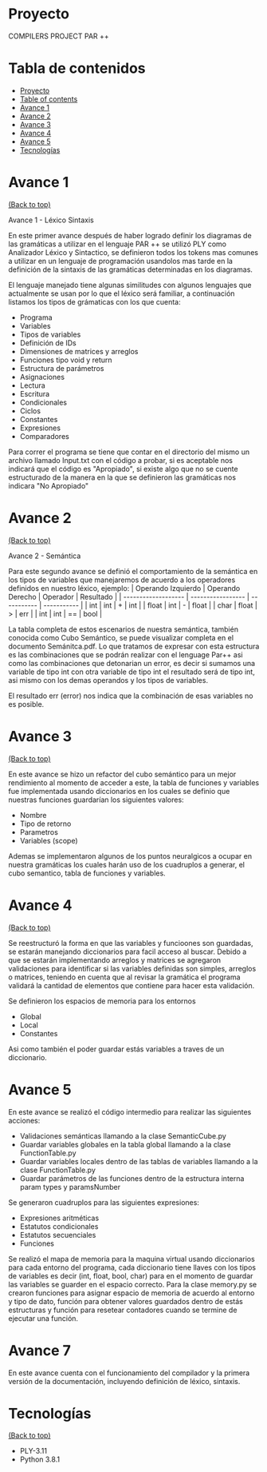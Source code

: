# Proyecto
COMPILERS PROJECT PAR ++

# Tabla de contenidos

- [Proyecto](#proyecto)
- [Table of contents](#tabla-de-contenidos)
- [Avance 1](#avance1)
- [Avance 2](#avance2)
- [Avance 3](#avance3)
- [Avance 4](#avance4)
- [Avance 5](#avance4)
- [Tecnologías](#tecnologías)

# Avance 1
[(Back to top)](#tabla-de-contenidos)

Avance 1 - Léxico Sintaxis

En este primer avance después de haber logrado definir los diagramas de las gramáticas a utilizar en el lenguaje PAR ++ se utilizó PLY como Analizador Léxico y Sintactico, se definieron todos los tokens mas comunes a utilizar en un lenguaje de programación usandolos mas tarde en la definición de la sintaxis de las gramáticas determinadas en los diagramas.

El lenguaje manejado tiene algunas similitudes con algunos lenguajes que actualmente se usan por lo que el léxico será familiar, a continuación listamos los tipos de grámaticas con los que cuenta:
 - Programa
 - Variables
 - Tipos de variables
 - Definición de IDs
 - Dimensiones de matrices y arreglos
 - Funciones tipo void y return
 - Estructura de parámetros
 - Asignaciones
 - Lectura
 - Escritura
 - Condicionales
 - Ciclos
 - Constantes
 - Expresiones
 - Comparadores

Para correr el programa se tiene que contar en el directorio del mismo un archivo llamado Input.txt con el código a probar, si es aceptable nos indicará que el código es "Apropiado", si existe algo que no se cuente estructurado de la manera en la que se definieron las gramáticas nos indicara "No Apropiado"
# Avance 2
[(Back to top)](#tabla-de-contenidos)

Avance 2 - Semántica

Para este segundo avance se definió el comportamiento de la semántica en los tipos de variables que manejaremos de acuerdo a los operadores definidos en nuestro léxico, ejemplo:
| Operando Izquierdo  | Operando Derecho  |  Operador   |  Resultado  |
| ------------------- | ----------------- | ----------- | ----------- |
|        int          |       int         |      +      |      int    |
|        float        |       int         |      -      |      float  |
|        char         |       float       |      >      |      err    |
|        int          |       int         |      ==     |      bool   |
 
      
La tabla completa de estos escenarios de nuestra semántica, también conocida como Cubo Semántico,  se puede visualizar completa en el documento Semánitca.pdf. 
Lo que tratamos de expresar con esta estructura es las combinaciones que se podrán realizar con el lenguage Par++ asi como las combinaciones que detonarian un error, es decir si sumamos una variable de tipo int con otra variable de tipo int el resultado será de tipo int, asi mismo con los demas operandos y los tipos de variables.

El resultado err (error) nos indica que la combinación de esas variables no es posible.  

# Avance 3
[(Back to top)](#tabla-de-contenidos)

En este avance se hizo un refactor del cubo semántico para un mejor rendimiento al momento de acceder a este, la tabla de funciones y variables fue implementada usando diccionarios en los cuales se definio que nuestras funciones guardarían los siguientes valores:

- Nombre
- Tipo de retorno
- Parametros
- Variables (scope)

Ademas se implementaron algunos de los puntos neuralgicos a ocupar en nuestra gramáticas los cuales harán uso de los cuadruplos a generar, el cubo semantico, tabla de funciones y variables. 

# Avance 4
[(Back to top)](#tabla-de-contenidos)

 Se reestructuró la forma en que las variables y funcioones son guardadas, se estarán manejando diccionarios para facil acceso al buscar.
 Debido a que se estarán implementando arreglos y matrices se agregaron validaciones para identificar si las variables definidas son simples, arreglos o matrices, teniendo en cuenta que al revisar la gramática el programa validará la cantidad de elementos que contiene para hacer esta validación.
 
 Se definieron los espacios de memoria para los entornos
 
- Global
- Local
- Constantes

Asi como también el poder guardar estás variables a traves de un diccionario.

# Avance 5
En este avance se realizó el código intermedio para realizar las siguientes acciones:
- Validaciones semánticas llamando a la clase SemanticCube.py
- Guardar variables globales en la tabla global llamando a la clase FunctionTable.py
- Guardar variables locales dentro de las tablas de variables llamando a la clase FunctionTable.py
- Guardar parámetros de las funciones dentro de la estructura interna param types y paramsNumber

Se generaron cuadruplos para las siguientes expresiones:
- Expresiones aritméticas
- Estatutos condicionales
- Estatutos secuenciales
- Funciones

Se realizó el mapa de memoria para la maquina virtual usando diccionarios para cada entorno del programa, cada diccionario tiene llaves con los tipos de variables es decir (int, float, bool, char) para en el momento de guardar las variables se guarder en el espacio correcto.
Para la clase memory.py se crearon funciones para asignar espacio de memoria de acuerdo al entorno y tipo de dato, función para obtener valores guardados dentro de estás estructuras y función para resetear contadores cuando se termine de ejecutar una función.

# Avance 7 

En este avance cuenta con el funcionamiento del compilador y la primera versión de la documentación, incluyendo definición de léxico, sintaxis.

# Tecnologías
[(Back to top)](#tabla-de-contenidos)

- PLY-3.11
- Python 3.8.1
